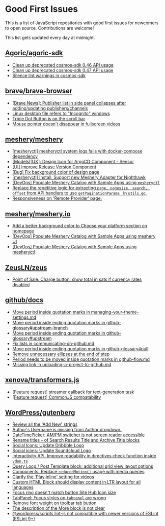 # Good First Issues

This is a list of JavaScript repositories with good first issues for newcomers to open source. Contributions are welcome!

This list gets updated every day at midnight.

## [Agoric/agoric-sdk](https://github.com/Agoric/agoric-sdk)

- [Clean up deprecated cosmos-sdk 0.46 API usage](https://github.com/Agoric/agoric-sdk/issues/8803)
- [Clean up deprecated cosmos-sdk 0.47 API usage](https://github.com/Agoric/agoric-sdk/issues/8804)
- [Silence lint warnings in cosmos-sdk](https://github.com/Agoric/agoric-sdk/issues/9034)

## [brave/brave-browser](https://github.com/brave/brave-browser)

- [[Brave News]: Publisher list in side panel collapses after adding/updating publishers/channels](https://github.com/brave/brave-browser/issues/36550)
- [Linux desktop file refers to "Incognito" windows](https://github.com/brave/brave-browser/issues/37623)
- [Triple Dot Button is on the  scroll bar ](https://github.com/brave/brave-browser/issues/36298)
- [Mouse pointer doesn't disappear in fullscreen videos](https://github.com/brave/brave-browser/issues/17292)

## [meshery/meshery](https://github.com/meshery/meshery)

- [[mesheryctl] mesheryctl system logs fails with docker-compose dependency](https://github.com/meshery/meshery/issues/10777)
- [[Models][UX]: Design Icon for ArgoCD Component - Sensor](https://github.com/meshery/meshery/issues/10300)
- [[UI] Improve Release Version Component](https://github.com/meshery/meshery/issues/9569)
- [[Bug] Fix background color of design page](https://github.com/meshery/meshery/issues/10775)
- [[mesheryctl] Install: Support new Meshery Adapter for Nighthawk](https://github.com/meshery/meshery/issues/10371)
- [[DevOps] Populate Meshery Catalog with Sample Apps using `mesheryctl`](https://github.com/meshery/meshery/issues/10458)
- [Replace the repetitive logic for extracting `page, pagesize, search, offset` from API handlers to use  `getPaginationParams ` in `utils.go`.](https://github.com/meshery/meshery/issues/10825)
- [Responsiveness on 'Remote Provider' page.](https://github.com/meshery/meshery/issues/10743)

## [meshery/meshery.io](https://github.com/meshery/meshery.io)

- [Add a better background color to Choose your platform section on homepage](https://github.com/meshery/meshery.io/issues/1735)
- [[DevOps] Populate Meshery Catalog with Sample Apps using meshery UI](https://github.com/meshery/meshery.io/issues/1699)
- [[DevOps] Populate Meshery Catalog with Sample Apps using mesheryctl](https://github.com/meshery/meshery.io/issues/1650)

## [ZeusLN/zeus](https://github.com/ZeusLN/zeus)

- [Point of Sale: Charge button: show total in sats if currency rates disabled](https://github.com/ZeusLN/zeus/issues/2128)

## [github/docs](https://github.com/github/docs)

- [Move period inside quotation marks in managing-your-theme-settings.md](https://github.com/github/docs/issues/33137)
- [Move period inside ending quotation marks in github-glossary#upstream-branch](https://github.com/github/docs/issues/33136)
- [Move period inside ending quotation marks in github-glossary#upstream](https://github.com/github/docs/issues/33135)
- [Fix lists in communicating-on-github.md](https://github.com/github/docs/issues/33100)
- [Move period inside ending quotation marks in github-glossary#pull](https://github.com/github/docs/issues/33103)
- [Remove unnecessary ellipses at the end of step](https://github.com/github/docs/issues/33027)
- [Period needs to be moved inside quotation marks in github-flow.md](https://github.com/github/docs/issues/33032)
- [Missing link in uploading-a-project-to-github.md](https://github.com/github/docs/issues/33031)

## [xenova/transformers.js](https://github.com/xenova/transformers.js)

- [[Feature request] streamer callback for text-generation task](https://github.com/xenova/transformers.js/issues/394)
- [[Feature request] CommonJS compatability](https://github.com/xenova/transformers.js/issues/152)

## [WordPress/gutenberg](https://github.com/WordPress/gutenberg)

- [Review all the 'Add New' strings](https://github.com/WordPress/gutenberg/issues/53984)
- [Author's Username is missing from Author dropdown.](https://github.com/WordPress/gutenberg/issues/17364)
- [DateTimePicker: AM/PM switcher is not screen reader accessible](https://github.com/WordPress/gutenberg/issues/61163)
- [Rename titles - of Search Results Title and Archive Title blocks](https://github.com/WordPress/gutenberg/issues/60701)
- [Social Icons: Update Dribbble Logo](https://github.com/WordPress/gutenberg/issues/59090)
- [Social icons: Update Soundcloud Logo](https://github.com/WordPress/gutenberg/issues/59084)
- [Interactivity API: Improve readability in directives check function inside `vdom.ts`](https://github.com/WordPress/gutenberg/issues/61455)
- [Query Loop / Post Template block: additional grid view layout options ](https://github.com/WordPress/gutenberg/issues/61298)
- [Components: Replace `reducedMotion()` usage with media queries](https://github.com/WordPress/gutenberg/issues/60902)
- [Clarify the 'Play inline' setting for videos](https://github.com/WordPress/gutenberg/issues/60867)
- [Custom HTML Block should display content in LTR layout for all languages](https://github.com/WordPress/gutenberg/issues/61324)
- [Focus ring doesn't match button Site Hub Icon size](https://github.com/WordPress/gutenberg/issues/61339)
- [TabPanel: Focus styles on `tabpanel` are wrong](https://github.com/WordPress/gutenberg/issues/60663)
- [Remove font weight on toolbar tab button](https://github.com/WordPress/gutenberg/issues/61254)
- [The description of the More block is not clear](https://github.com/WordPress/gutenberg/issues/41854)
- [@wordpress/scripts lint-js not compatible with newer versions of ESLint (ESLint 9+)](https://github.com/WordPress/gutenberg/issues/55499)

